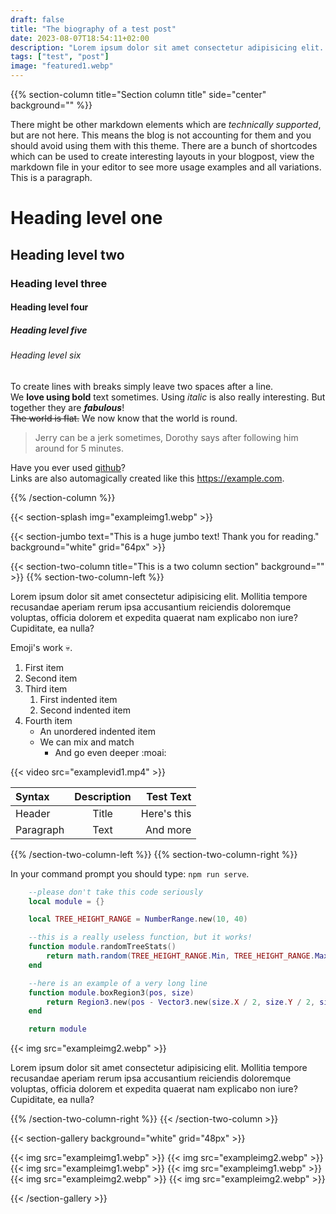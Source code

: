 ```yaml
---
draft: false
title: "The biography of a test post"
date: 2023-08-07T18:54:11+02:00
description: "Lorem ipsum dolor sit amet consectetur adipisicing elit. Mollitia tempore recusandae aperiam rerum ipsa accusantium reiciendis doloremque voluptas, officia dolorem et expedita quaerat nam explicabo non iure? Cupiditate, ea nulla?"
tags: ["test", "post"]
image: "featured1.webp"
---
```


<!-- When available you can set a sections background with the following options: background=black(default)/white/#111/IMG.(webp/png/jpg) -->

<!-- Use section column to create one vertical column. Chose alignment sides with side=center(default)/left/right . -->
<!-- title="text" is available to set a huge title for the section -->
{{% section-column title="Section column title" side="center" background="" %}}

There might be other markdown elements which are *technically supported*, but are not here. This means the blog is not accounting for them and you should avoid using them with this theme. There are a bunch of shortcodes which can be used to create interesting layouts in your blogpost, view the markdown file in your editor to see more usage examples and all variations. This is a paragraph.

# Heading level one
## Heading level two
### Heading level three
#### Heading level four
##### Heading level five
###### Heading level six

To create lines with breaks simply leave two spaces after a line.  
We **love using bold** text sometimes. Using *italic* is also really interesting. But together they are ***fabulous***!  
~~The world is flat.~~ We now know that the world is round.

> Jerry can be a jerk sometimes, Dorothy says after following him around for 5 minutes.

Have you ever used [github](https://github.com/)?  
Links are also automagically created like this https://example.com.

{{% /section-column %}}

<!-- Splash just supports setting an image -->
{{< section-splash img="exampleimg1.webp" >}}

<!-- Jumbo just supports setting it's text -->
{{< section-jumbo text="This is a huge jumbo text! Thank you for reading." background="white" grid="64px" >}}

<!-- Two column sections are wrapped in the section-two-column shortcode, with the left and right inside -->
<!-- You can apply the same properties as with section-column to the parent section-two-column shortcode -->
{{< section-two-column title="This is a two column section" background="" >}}
{{% section-two-column-left %}}

Lorem ipsum dolor sit amet consectetur adipisicing elit. Mollitia tempore recusandae aperiam rerum ipsa accusantium reiciendis doloremque voluptas, officia dolorem et expedita quaerat nam explicabo non iure? Cupiditate, ea nulla?

Emoji's work :skull:.

1. First item
2. Second item
3. Third item
    1. First indented item
    2. Second indented item
4. Fourth item 
    - An unordered indented item
    - We can mix and match
        - And go even deeper :moai:

{{< video src="examplevid1.mp4" >}}

| Syntax      | Description | Test Text     |
| :---        |    :----:   |          ---: |
| Header      | Title       | Here's this   |
| Paragraph   | Text        | And more      |

{{% /section-two-column-left %}}
{{% section-two-column-right %}}

In your command prompt you should type: `npm run serve`.

```lua
    --please don't take this code seriously
    local module = {}

    local TREE_HEIGHT_RANGE = NumberRange.new(10, 40)

    --this is a really useless function, but it works!
    function module.randomTreeStats()
        return math.random(TREE_HEIGHT_RANGE.Min, TREE_HEIGHT_RANGE.Max)
    end

    --here is an example of a very long line
    function module.boxRegion3(pos, size)
        return Region3.new(pos - Vector3.new(size.X / 2, size.Y / 2, size.Z / 2), pos + Vector3.new(size.X / 2, size.Y / 2, size.Z / 2))
    end

    return module
```

<!-- Markdown is set to unsafe rendering, adding shortcodes in markdown text is supported -->
{{< img src="exampleimg2.webp" >}}

Lorem ipsum dolor sit amet consectetur adipisicing elit. Mollitia tempore recusandae aperiam rerum ipsa accusantium reiciendis doloremque voluptas, officia dolorem et expedita quaerat nam explicabo non iure? Cupiditate, ea nulla?

{{% /section-two-column-right %}}
{{< /section-two-column >}}

{{< section-gallery background="white" grid="48px" >}}

{{< img src="exampleimg1.webp" >}}
{{< img src="exampleimg2.webp" >}}
{{< img src="exampleimg1.webp" >}}
{{< img src="exampleimg1.webp" >}}
{{< img src="exampleimg2.webp" >}}
{{< img src="exampleimg2.webp" >}}

{{< /section-gallery >}}